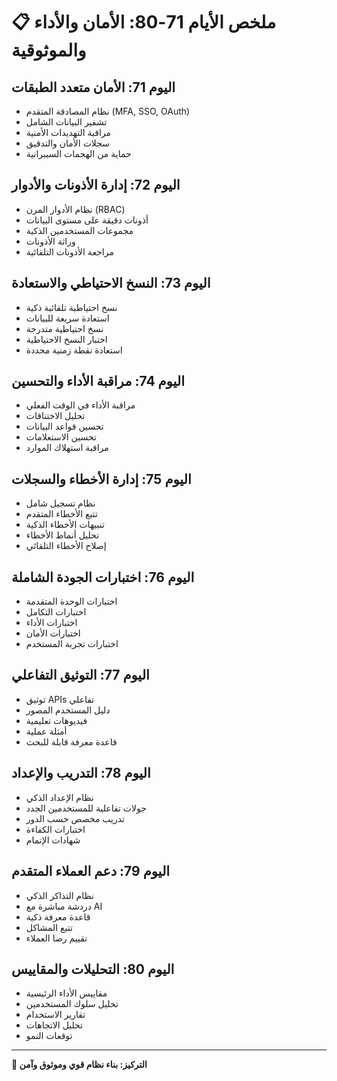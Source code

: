 # 📋 ملخص الأيام 71-80: الأمان والأداء والموثوقية

## اليوم 71: الأمان متعدد الطبقات
- نظام المصادقة المتقدم (MFA, SSO, OAuth)
- تشفير البيانات الشامل
- مراقبة التهديدات الأمنية
- سجلات الأمان والتدقيق
- حماية من الهجمات السيبرانية

## اليوم 72: إدارة الأذونات والأدوار
- نظام الأدوار المرن (RBAC)
- أذونات دقيقة على مستوى البيانات
- مجموعات المستخدمين الذكية
- وراثة الأذونات
- مراجعة الأذونات التلقائية

## اليوم 73: النسخ الاحتياطي والاستعادة
- نسخ احتياطية تلقائية ذكية
- استعادة سريعة للبيانات
- نسخ احتياطية متدرجة
- اختبار النسخ الاحتياطية
- استعادة نقطة زمنية محددة

## اليوم 74: مراقبة الأداء والتحسين
- مراقبة الأداء في الوقت الفعلي
- تحليل الاختناقات
- تحسين قواعد البيانات
- تحسين الاستعلامات
- مراقبة استهلاك الموارد

## اليوم 75: إدارة الأخطاء والسجلات
- نظام تسجيل شامل
- تتبع الأخطاء المتقدم
- تنبيهات الأخطاء الذكية
- تحليل أنماط الأخطاء
- إصلاح الأخطاء التلقائي

## اليوم 76: اختبارات الجودة الشاملة
- اختبارات الوحدة المتقدمة
- اختبارات التكامل
- اختبارات الأداء
- اختبارات الأمان
- اختبارات تجربة المستخدم

## اليوم 77: التوثيق التفاعلي
- توثيق APIs تفاعلي
- دليل المستخدم المصور
- فيديوهات تعليمية
- أمثلة عملية
- قاعدة معرفة قابلة للبحث

## اليوم 78: التدريب والإعداد
- نظام الإعداد الذكي
- جولات تفاعلية للمستخدمين الجدد
- تدريب مخصص حسب الدور
- اختبارات الكفاءة
- شهادات الإتمام

## اليوم 79: دعم العملاء المتقدم
- نظام التذاكر الذكي
- دردشة مباشرة مع AI
- قاعدة معرفة ذكية
- تتبع المشاكل
- تقييم رضا العملاء

## اليوم 80: التحليلات والمقاييس
- مقاييس الأداء الرئيسية
- تحليل سلوك المستخدمين
- تقارير الاستخدام
- تحليل الاتجاهات
- توقعات النمو

---

**🎯 التركيز: بناء نظام قوي وموثوق وآمن**